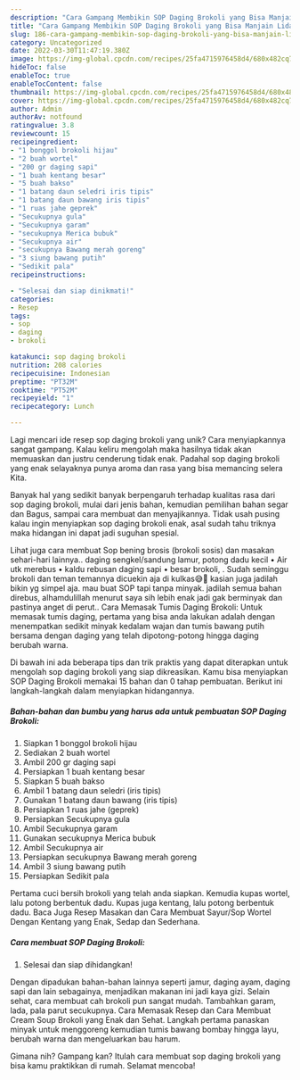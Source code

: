 ```yaml
---
description: "Cara Gampang Membikin SOP Daging Brokoli yang Bisa Manjain Lidah"
title: "Cara Gampang Membikin SOP Daging Brokoli yang Bisa Manjain Lidah"
slug: 186-cara-gampang-membikin-sop-daging-brokoli-yang-bisa-manjain-lidah
category: Uncategorized
date: 2022-03-30T11:47:19.380Z
image: https://img-global.cpcdn.com/recipes/25fa4715976458d4/680x482cq70/sop-daging-brokoli-foto-resep-utama.jpg
hideToc: false
enableToc: true
enableTocContent: false
thumbnail: https://img-global.cpcdn.com/recipes/25fa4715976458d4/680x482cq70/sop-daging-brokoli-foto-resep-utama.jpg
cover: https://img-global.cpcdn.com/recipes/25fa4715976458d4/680x482cq70/sop-daging-brokoli-foto-resep-utama.jpg
author: Admin
authorAv: notfound
ratingvalue: 3.8
reviewcount: 15
recipeingredient:
- "1 bonggol brokoli hijau"
- "2 buah wortel"
- "200 gr daging sapi"
- "1 buah kentang besar"
- "5 buah bakso"
- "1 batang daun seledri iris tipis"
- "1 batang daun bawang iris tipis"
- "1 ruas jahe geprek"
- "Secukupnya gula"
- "Secukupnya garam"
- "secukupnya Merica bubuk"
- "Secukupnya air"
- "secukupnya Bawang merah goreng"
- "3 siung bawang putih"
- "Sedikit pala"
recipeinstructions:

- "Selesai dan siap dinikmati!"
categories:
- Resep
tags:
- sop
- daging
- brokoli

katakunci: sop daging brokoli 
nutrition: 208 calories
recipecuisine: Indonesian
preptime: "PT32M"
cooktime: "PT52M"
recipeyield: "1"
recipecategory: Lunch

---
```





Lagi mencari ide resep sop daging brokoli yang unik? Cara menyiapkannya sangat gampang. Kalau keliru mengolah maka hasilnya tidak akan memuaskan dan justru cenderung tidak enak. Padahal sop daging brokoli yang enak selayaknya punya aroma dan rasa yang bisa memancing selera Kita.





Banyak hal yang sedikit banyak berpengaruh terhadap kualitas rasa dari sop daging brokoli, mulai dari jenis bahan, kemudian pemilihan bahan segar dan Bagus, sampai cara membuat dan menyajikannya. Tidak usah pusing kalau ingin menyiapkan sop daging brokoli enak,      asal sudah tahu triknya maka hidangan ini dapat jadi suguhan spesial.














Lihat juga cara membuat Sop bening brosis (brokoli sosis) dan masakan sehari-hari lainnya.. daging sengkel/sandung lamur, potong dadu kecil • Air utk merebus • kaldu rebusan daging sapi • besar brokoli, . Sudah seminggu brokoli dan teman temannya dicuekin aja di kulkas😅🤭 kasian juga jadilah bikin yg simpel aja. mau buat SOP tapi tanpa minyak. jadilah semua bahan direbus, alhamdulillah menurut saya sih lebih enak jadi gak berminyak dan pastinya anget di perut.. Cara Memasak Tumis Daging Brokoli: Untuk memasak tumis daging, pertama yang bisa anda lakukan adalah dengan menempatkan sedikit minyak kedalam wajan dan tumis bawang putih bersama dengan daging yang telah dipotong-potong hingga daging berubah warna.






Di bawah ini ada beberapa tips dan trik praktis yang dapat diterapkan untuk mengolah sop daging brokoli yang siap dikreasikan. Kamu bisa menyiapkan SOP Daging Brokoli memakai 15 bahan dan 0 tahap pembuatan. Berikut ini langkah-langkah dalam menyiapkan hidangannya.

<!--inarticleads1-->

##### Bahan-bahan dan bumbu yang harus ada untuk pembuatan SOP Daging Brokoli:

1. Siapkan 1 bonggol brokoli hijau
1. Sediakan 2 buah wortel
1. Ambil 200 gr daging sapi
1. Persiapkan 1 buah kentang besar
1. Siapkan 5 buah bakso
1. Ambil 1 batang daun seledri (iris tipis)
1. Gunakan 1 batang daun bawang (iris tipis)
1. Persiapkan 1 ruas jahe (geprek)
1. Persiapkan Secukupnya gula
1. Ambil Secukupnya garam
1. Gunakan secukupnya Merica bubuk
1. Ambil Secukupnya air
1. Persiapkan secukupnya Bawang merah goreng
1. Ambil 3 siung bawang putih
1. Persiapkan Sedikit pala


Pertama cuci bersih brokoli yang telah anda siapkan. Kemudia kupas wortel, lalu potong berbentuk dadu. Kupas juga kentang, lalu potong berbentuk dadu. Baca Juga Resep Masakan dan Cara Membuat Sayur/Sop Wortel Dengan Kentang yang Enak, Sedap dan Sederhana. 

<!--inarticleads2-->

##### Cara membuat SOP Daging Brokoli:


1. Selesai dan siap dihidangkan!

Dengan dipadukan bahan-bahan lainnya seperti jamur, daging ayam, daging sapi dan lain sebagainya, menjadikan makanan ini jadi kaya gizi. Selain sehat, cara membuat cah brokoli pun sangat mudah. Tambahkan garam, lada, pala parut secukupnya. Cara Memasak Resep dan Cara Membuat Cream Soup Brokoli yang Enak dan Sehat. Langkah pertama panaskan minyak untuk menggoreng kemudian tumis bawang bombay hingga layu, berubah warna dan mengeluarkan bau harum. 

Gimana nih? Gampang kan? Itulah cara membuat sop daging brokoli yang bisa kamu praktikkan di rumah. Selamat mencoba!
